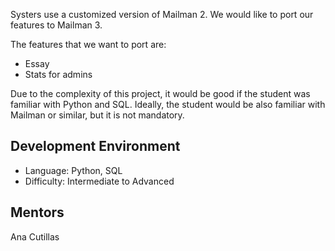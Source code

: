 Systers use a customized version of Mailman 2. We would like to port our features to Mailman 3.  

The features that we want to port are: 

- Essay
- Stats for admins

Due to the complexity of this project, it would be good if the student was familiar with Python and SQL. Ideally, the student would be also familiar with Mailman or similar, but it is not mandatory. 

## Development Environment
* Language: Python, SQL
* Difficulty: Intermediate to Advanced

## Mentors
Ana Cutillas